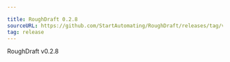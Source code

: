 ```yaml
---

title: RoughDraft 0.2.8
sourceURL: https://github.com/StartAutomating/RoughDraft/releases/tag/v0.2.8
tag: release
---
```

RoughDraft v0.2.8
